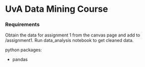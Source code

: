 # UvA Data Mining Course

### Requirements

Obtain the data for assignment 1 from the canvas page and add to /assignment1. Run data_analysis notebook to get cleaned data.

python packages:

<ul>
  <li> pandas </li>
</ul>
